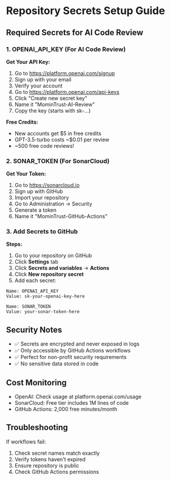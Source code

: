 # Repository Secrets Setup Guide

## Required Secrets for AI Code Review

### 1. OPENAI_API_KEY (For AI Code Review)

**Get Your API Key:**

1. Go to https://platform.openai.com/signup
2. Sign up with your email
3. Verify your account
4. Go to https://platform.openai.com/api-keys
5. Click "Create new secret key"
6. Name it "MominTrust-AI-Review"
7. Copy the key (starts with sk-...)

**Free Credits:**

- New accounts get $5 in free credits
- GPT-3.5-turbo costs ~$0.01 per review
- ~500 free code reviews!

### 2. SONAR_TOKEN (For SonarCloud)

**Get Your Token:**

1. Go to https://sonarcloud.io
2. Sign up with GitHub
3. Import your repository
4. Go to Administration → Security
5. Generate a token
6. Name it "MominTrust-GitHub-Actions"

### 3. Add Secrets to GitHub

**Steps:**

1. Go to your repository on GitHub
2. Click **Settings** tab
3. Click **Secrets and variables** → **Actions**
4. Click **New repository secret**
5. Add each secret:

```
Name: OPENAI_API_KEY
Value: sk-your-openai-key-here

Name: SONAR_TOKEN
Value: your-sonar-token-here
```

## Security Notes

- ✅ Secrets are encrypted and never exposed in logs
- ✅ Only accessible by GitHub Actions workflows
- ✅ Perfect for non-profit security requirements
- ✅ No sensitive data stored in code

## Cost Monitoring

- OpenAI: Check usage at platform.openai.com/usage
- SonarCloud: Free tier includes 1M lines of code
- GitHub Actions: 2,000 free minutes/month

## Troubleshooting

If workflows fail:

1. Check secret names match exactly
2. Verify tokens haven't expired
3. Ensure repository is public
4. Check GitHub Actions permissions
